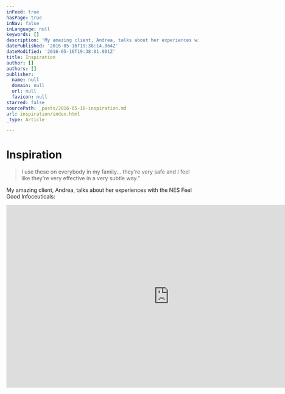 ```yaml
---
inFeed: true
hasPage: true
inNav: false
inLanguage: null
keywords: []
description: 'My amazing client, Andrea, talks about her experiences with the NES Feel Good Infoceuticals:'
datePublished: '2016-05-16T19:38:14.864Z'
dateModified: '2016-05-16T19:38:01.901Z'
title: Inspiration
author: []
authors: []
publisher:
  name: null
  domain: null
  url: null
  favicon: null
starred: false
sourcePath: _posts/2016-05-16-inspiration.md
url: inspiration/index.html
_type: Article

---
```

# Inspiration

> I use these on everybody in my family... they're very safe and I feel like they're very effective in a very subtle way."

My amazing client, Andrea, talks about her experiences with the NES Feel Good Infoceuticals:

<iframe width="854" height="480" src="https://www.youtube.com/embed/AJmDNg_wErI" frameborder="0" allowfullscreen="" style=""></iframe>